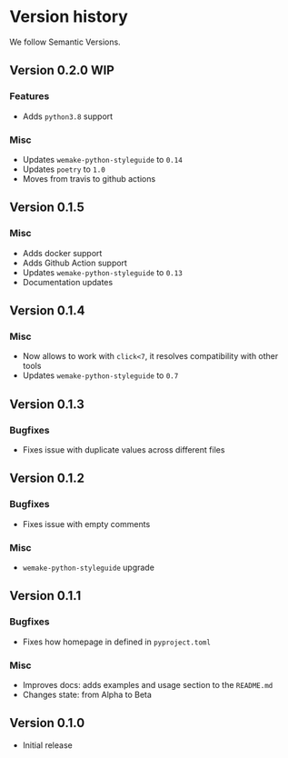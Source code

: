 # Version history

We follow Semantic Versions.


## Version 0.2.0 WIP

### Features

- Adds `python3.8` support

### Misc

- Updates `wemake-python-styleguide` to `0.14`
- Updates `poetry` to `1.0`
- Moves from travis to github actions


## Version 0.1.5

### Misc

- Adds docker support
- Adds Github Action support
- Updates `wemake-python-styleguide` to `0.13`
- Documentation updates


## Version 0.1.4

### Misc

- Now allows to work with `click<7`, it resolves compatibility with other tools
- Updates `wemake-python-styleguide` to `0.7`


## Version 0.1.3

### Bugfixes

- Fixes issue with duplicate values across different files


## Version 0.1.2

### Bugfixes

- Fixes issue with empty comments

### Misc

- `wemake-python-styleguide` upgrade


## Version 0.1.1

### Bugfixes

- Fixes how homepage in defined in `pyproject.toml`

### Misc

- Improves docs: adds examples and usage section to the `README.md`
- Changes state: from Alpha to Beta


## Version 0.1.0

- Initial release
